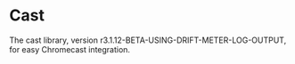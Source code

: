 # Cast

The cast library, version r3.1.12-BETA-USING-DRIFT-METER-LOG-OUTPUT, for easy Chromecast integration.